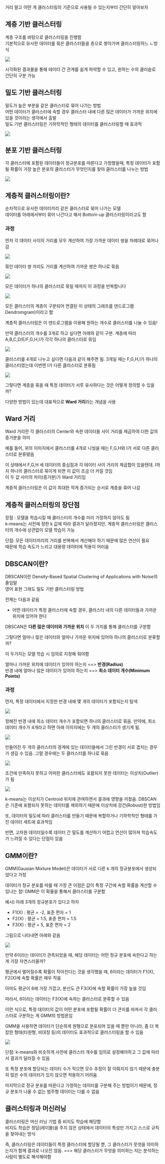 거리 말고 어떤 게 클러스터링의 기준으로 사용될 수 있는지부터 간단히 알아보자  

## 계층 기반 클러스터링  

계층 구조를 바탕으로 클러스터링을 진행함  
기본적으로 유사한 데이터를 묶은 클러스터들을 층으로 쌓아가며 클러스터링하느 ㄴ방식  
 

 ![](/image.png/08.21.PNG)   

 시각화된 결과물을 통해 테이터 간 관계를 쉽게 파악할 수 있고, 원하는 수의 클러슽로 간단히 구분 가능  

 ## 밀도 기반 클러스터링  

 밀도가 높은 부분을 같은 클러스터로 묶어 나가는 방법   
 어떤 데이터가 클러스터에 속할 경우 클러스터 내에 다른 많은 데이터가 가까운 위치에 있을 것이라는 생각에서 출발  
 밀도 기반 클러스터링은 기하학적인 형태의 데이터를 클러스터링할 때 효과적  


![](/image.png/08.22.PNG)  


 ## 분포 기반 클러스터링   

 각 클러스터에 포함된 데이터들이 정규분포를 따른다고 가정했을때, 특정 데이터가 포함될 확률이 가장 높은 분포의 클러스터가 무엇인지를 찾아 클러스터를 나누는 방법  

  
![](/image.png/08.23.PNG)   

## 계층적 클러스터링이란? 

순차적으로 유사한 데이터끼리 같은 클러스터로 묶어 나가는 모델  
데이터를 아래에서부터 묶어 나간다고 해서 Bottom-up 클러스터링이라고도 함  

### 과정  

먼저 각 데이터 사이의 거리를 모두 계산하여 가장 가까운 데이터 쌍을 차례대로 묶어나감  

![](/image.png/08.24.PNG) 

묶인 데이터 쌍 끼리도 거리를 계산하여 가까운 쌍은 하나로 묶음  

![](/image.png/08.25.PNG) 

모든 데이터가 하나의 클러스터로 묶일 때까지 이 과정을 반복합니다  

![](/image.png/08.26.PNG) 


모든 클러스터의 계층이 구분되어 연결된 이 상태의 그래프를 덴드로그램Dendromgram)이라고 함  

계층적 클러스터링은 이 덴드로그램을 이용해 원하는 개수로 클러스터를 나눌 수 있음!  

만약 클러스터의 개수를 3개로 하고 싶다면 아래와 같이 구분. 계층에 따라 A,B,C,D/E/F,G,H,I가 각각 하나의 클러스터로 묶임  

![](/image.png/08.27.PNG) 

클러스터를 4개로 나누고 싶다면 다음과 같이 해주면 됨. 3개일 때는 F,G,H,I가 하나의 클러스터였는데 이번엔 I가 다른 클러스터로 분류됨  

![](/image.png/08.28.PNG) 

그렇다면 계층을 묶을 때 특정 데이터가 서루 유사하다는 것은 어떻게 정의할 수 있을까?  

다양한 방법이 있는데 대표적으로 **Ward 거리**라는 개념을 사용  

## Ward 거리  

Ward 거리란 각 클러스터의 Center와 속한 데이터들 사이 거리를 제곱하여 더한 값의 증가분을 의미  

예를 들어, 위의 이미지에서 클러스터롤 4개로 나눴을 때는 F,G,H와 I가 서로 다른 클러스터로 분류됐음   

이 상태에서 F,G,H 세 데이터의 중심점과 각 테이터 사이 거리의 제곱합이 있을텐데.  I까지 하나의 클러스터로 묶이게 되면 이 값이 조금 더 커질 것임  
이 두 값 사이의 차이(증가분)가 Ward 거리임  

계층적 클러스터링은 이 값이 최대한 작게 증가되는 순서로 계층을 묶어 나감  

 ## 계층적 클러스터링의 장단점  

 장점 : 모델을 학습시킬 때 클러스터의 개수를 미리 가정하지 않아도 됨  
k-means는 사전에 정한 k 값에 따라 결과가 달라졌지만, 계층적 클러스터링은 클러스터의 개수에 상관없이 모델 학습이 가능  

단점: 모든 데이터끼리의 거리를 반복해서 계산해야 하기 때문에 많은 연산이 필요  
때문에 학습 속도가 느리고 대용량 데이터에 적용이 어러움  

## DBSCAN이란?  

DBSCAN이란 Density-Based Spatial Clustering of Applications with Noise의 줄임말  
영어 표현 그래도 밀도 기반 클러스터링 방법  

전제는 다음과 같음  
- 어떤 데이터가 특정 클러스터에 속할 경우, 클러스터 내의 다른 데이터들과 가까운 위치에 있어야 한다  

DBSCAN은 **다른 많은 데이터와 가까운 위치** 이 두 가지를 통해 클러스터를 구분함  
  
  그렇다면 얼마나 많은 데이터와 얼마나 가까운 위치에 있어야 하나의 클러스터로 분류할까?  

  이 두가지는 모델 학습 시 임의로 지정해 줘야함  

  얼마나 가까운 위치에 데이터가 있어야 하는지 ==> **반경(Radius)**  
  반경 내에 얼마나 많은 데이터가 있어야 하는지 ==> **최소 데이터 개수(Minimum Points)**   

### 과정  

먼저, 특정 데이터에서 지정한 반경 내애 몇 개의 데이터가 포함되는지 탐색  


![](/image.png/08.29.PNG)   

정해진 반경 내에 최소 데이터 개수가 포함되면 하나의 클러스터로 묶음. 만약에, 최소 데이터 개수가 4개라고 하면 아래 이미지에는 두 개의 클러스터가 생기게 됨. 


![](/image.png/08.30.PNG)  

만들어진 두 개의 클러스터의 경계에 있는 데이터들에서 그린 반경이 서로 겹치는 경우가 생길 수 있음. 그럴 경우에는 두 클러스터를 하나로 묶음  

![](/image.png/08.31.PNG)   

조건에 만족하지 못하고 어떠한 클러스터에도 포홤되지 못한 데이터는 이상치(Outlier)가 됨  

![](/image.png/08.32.PNG)    

k-means는 이상치가 Centroid 위치에 관여하면서 결과에 영향을 끼쳤음. DBSCAN은 기준에 포함되지 못하는 데이터를 제외하기 때문에 이상치에 강건(Robust)한 방법임  

또, 데이터의 밀도에 따라 클러스터를 만들기 때문에 복합하거나 기하학적인 형태를 가진 데이터 세트에 효과적임  

반면, 고차원 데이터일수록 데이터 간 밀도를 계산하기 어렵고 연산이 많아져 학습속도가 느려질 수 있다는 단점이 있음 

## GMM이란?  

GMM(Gausian Mixture Model)은 데이터가 서로 다른 k 개의 정규뷴포에서 생성되었다고 가정  

데이터가 정규 분포를 따를 때 가장 큰 이점은 값이 특정 구간에 속할 확률을 계산할 수 있나는 점! 
GMM은 이 확율을 통해서 클러스터를 구분함  

예시) 
아래 3개의 정규분포가 있다고 하자  

- F1(X) : 평균 = -2, 표준 편자 = 1  
- F2(X) : 평균 = 1.5, 표쥰 편차 = 1.5  
- F3(X) : 평균 = 5, 표준 편차 = 2  

그림으로 나타내면 아래와 같음  

![](/image.png/08.33.PNG)  

만약 6이라는 데이터가 관측되었을 때, 해당 데이터는 어떤 정규 분포에 속한다고 하는 게 가장 자연스러울까?  


평균에서 멀어질수록 확률이 작아진다는 것을 생각했을 때, 6이라는 데이터가 F1(X), F2(X)에 속할 확률은 매우 작음  

 아마도 평균이 6에 가장 가깝고, 분산도 큰 F3(X)에 속할 확률이 가장 높을 것임  


따라서, 6이라는 데이터는 F3(X)에 속하는 클러스터로 분류할 수 있음  


이런 식으로, 특정 데이터의 값이 어떤 분포에 포함될 확률이 더 큰지를 따져서 각 클러스터로 구분하는 게 GMM의 방법론임  


GMM을 사용하면 데이터가 단순하게 원형으로 분포되어 있을 때 뿐만 아니라, 좀 더 복잡한 형태(타원형, 비대칭 등)의 데이터도 효과적으로 클러스터링을 할 수 있음  
 
![](/image.png/08.34.PNG)   

단점: k-means와 비슷하게 사전에 클러스터 개수를 임의로 설정해야하고 그 값에 따라서 결과가 달라질 수 있음  

또 특정 분포에 할당되는 데이터 수가 적으면 모수 추정이 잘 이뤄지지 않기 때문에 충분히 많은 수의 데이터가 있지 않으면 적용하기 어려움  

마지막으로 정규 분포를 따른다고 가정하는 데이터를 구분해 주는 방법이기 때문에, 정규 분포가 나올 수 없는 범주형 데이터는 다룰 수 없음  

## 클러스터링과 머신러닝  

클러스터링은 머신 러닝 기법 중 비지도 학습에 해당함   
비지도 학습은 정답(레이블)을 주지 않은 상태에서 데이터의 특성만 가지고 스스로 규칙을 찾아내는 방식  

즉, 클러스터링은 데이터들이 특정 클러스터에 할당될 뿐, 그 클러스터가 뭇엇을 의미하는지가 함께 결과로 나오진 않음. ==> 해당 클러스터가 무엇을 의미하는 지는 분석하는 사람이 별도로 해석해야함  



